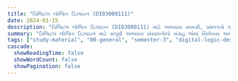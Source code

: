 ```yaml
---
title: "ડિજિટલ લોજિક ડિઝાઇન (DI03000111)"
date: 2024-01-15
description: "ડિજિટલ લોજિક ડિઝાઇન (DI03000111) માટે અભ્યાસ સામગ્રી, પ્રશ્નપત્રો અને ઉકેલો - સામાન્ય અભ્યાસ, સેમેસ્ટર 3"
summary: "ડિજિટલ લોજિક ડિઝાઇન માટે સંપૂર્ણ અભ્યાસ સંસાધનોનો સંગ્રહ જેમાં સિલેબસ અને વિગતવાર કોર્સ સામગ્રીનો સમાવેશ થાય છે"
tags: ["study-material", "00-general", "semester-3", "digital-logic-design", "DI03000111"]
cascade:
  showReadingTime: false
  showWordCount: false
  showPagination: false
---
```

